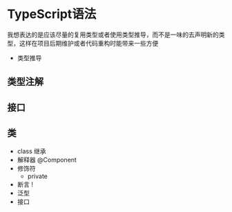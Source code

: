 # TypeScript语法
我想表达的是应该尽量的复用类型或者使用类型推导，而不是一味的去声明新的类型，这样在项目后期维护或者代码重构时能带来一些方便
- 类型推导

## 类型注解
## 接口
## 类
- class 继承
- 解释器 @Component
- 修饰符
   - private
- 断言 !
- 泛型
- 接口
